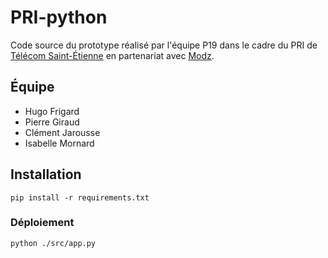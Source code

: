 # PRI-python

Code source du prototype réalisé par l'équipe P19 dans le cadre du PRI de [Télécom Saint-Étienne](https://www.telecom-st-etienne.fr/) en partenariat avec [Modz](https://www.modz.fr).

## Équipe
- Hugo Frigard
- Pierre Giraud
- Clément Jarousse
- Isabelle Mornard

## Installation

`pip install -r requirements.txt`

### Déploiement

`python ./src/app.py`